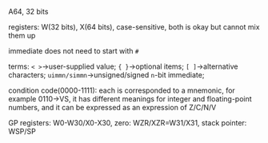A64, 32 bits

registers: W(32 bits), X(64 bits), case-sensitive, both is okay but cannot mix them up

immediate does not need to start with `#`

terms: `< >`->user-supplied value; `{ }`->optional items; `[ ]`->alternative characters; `uimmn/simmn`->unsigned/signed `n`-bit immediate;

condition code(0000-1111): each is corresponded to a mnemonic, for example 0110->VS, it has different meanings for integer and floating-point numbers, and it can be expressed as an expression of Z/C/N/V

GP registers: W0-W30/X0-X30, zero: WZR/XZR=W31/X31, stack pointer: WSP/SP 
